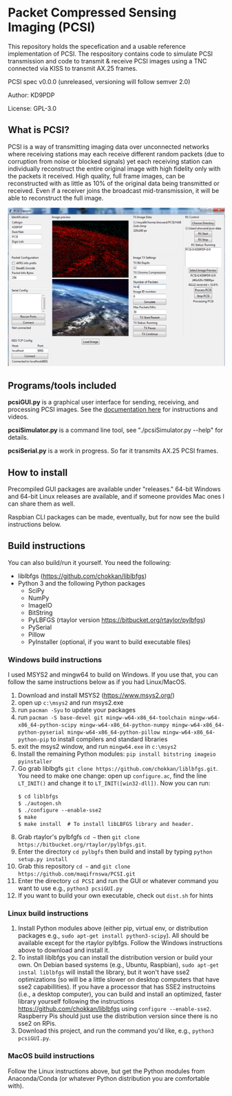 # Packet Compressed Sensing Imaging (PCSI)
This repository holds the specefication and a usable reference implementation of PCSI.
The respository contains code to simulate PCSI transmission and code to transmit & receive PCSI images using a TNC connected via KISS to transmit AX.25 frames.

PCSI spec v0.0.0 (unreleased, versioning will follow semver 2.0)

Author: KD9PDP

License: GPL-3.0

## What is PCSI?
PCSI is a way of transmitting imaging data over unconnected networks where receiving stations may each receive different random packets (due to corruption from noise or blocked signals) yet each receiving station can individually reconstruct the entire original image with high fidelity only with the packets it received. High quality, full frame images, can be reconstructed with as little as 10% of the original data being transmitted or received. Even if a receiver joins the broadcast mid-transmission, it will be able to reconstruct the full image.

![Example Screenshot](docs/pcsiusage.png)


## Programs/tools included
**pcsiGUI.py** is a graphical user interface for sending, receiving, and processing PCSI images. See the [documentation here](https://maqifrnswa.github.io/PCSI/) for instructions and videos.

**pcsiSimulator.py** is a command line tool, see "./pcsiSimulator.py --help" for details.

**pcsiSerial.py** is a work in progress. So far it transmits AX.25 PCSI frames.

## How to install
Precompiled GUI packages are available under "releases." 64-bit Windows and 64-bit Linux releases are available, and if someone provides Mac ones I can share them as well.

Raspbian CLI packages can be made, eventually, but for now see the build instructions below.

## Build instructions
You can also build/run it yourself. You need the following:
* liblbfgs (https://github.com/chokkan/liblbfgs)
* Python 3 and the following Python packages
  * SciPy
  * NumPy
  * ImageIO
  * BitString
  * PyLBFGS (rtaylor version https://bitbucket.org/rtaylor/pylbfgs)
  * PySerial
  * Pillow
  * PyInstaller (optional, if you want to build executable files)

### Windows build instructions
I used MSYS2 and mingw64 to build on Windows. If you use that, you can follow the same instructions below as if you had Linux/MacOS.
1. Download and install MSYS2 (https://www.msys2.org/)
1. open up `c:\msys2` and run msys2.exe
1. run `pacman -Syu` to update your packages
1. run `pacman -S base-devel git mingw-w64-x86_64-toolchain mingw-w64-x86_64-python-scipy mingw-w64-x86_64-python-numpy mingw-w64-x86_64-python-pyserial mingw-w64-x86_64-python-pillow mingw-w64-x86_64-python-pip` to install compilers and standard libraries
1. exit the msys2 window, and run `mingw64.exe` in `c:\msys2`
1. Install the remaining Python modules: `pip install bitstring imageio pyinstaller`
1. Go grab liblbgfs `git clone https://github.com/chokkan/liblbfgs.git`. You need to make one change: open up `configure.ac`, find the line `LT_INIT()` and change it to `LT_INIT([win32-dll])`. Now you can run:
   ```
   $ cd liblbfgs
   $ ./autogen.sh
   $ ./configure --enable-sse2
   $ make
   $ make install  # To install libLBFGS library and header.
   ```
1. Grab rtaylor's pylbfgfs `cd ~` then `git clone https://bitbucket.org/rtaylor/pylbfgs.git`.
1. Enter the directory `cd pylbgfs` then build and install by typing `python setup.py install`
1. Grab this repository `cd ~` and `git clone https://github.com/maqifrnswa/PCSI.git`
1. Enter the directory `cd PCSI` and run the GUI or whatever command you want to use e.g., `python3 pcsiGUI.py`
1. If you want to build your own executable, check out `dist.sh` for hints

### Linux build instructions
1. Install Python modules above (either pip, virtual env, or distribution packages e.g., `sudo apt-get install python3-scipy`). All should be available except for the rtaylor pylbfgs. Follow the Windows instructions above to download and install it.
1. To install liblbfgs you can install the distribution version or build your own. On Debian based systems (e.g., Ubuntu, Raspbian), `sudo apt-get instal liblbfgs` will install the library, but it won't have sse2 optimizations (so will be a little slower on desktop computers that have sse2 capabillities). If you have a processor that has SSE2 instructoins (i.e., a desktop computer), you can build and install an optimized, faster library yourself following the instructions https://github.com/chokkan/liblbfgs using `configure --enable-sse2`. Raspberry Pis should just use the distribution version since there is no sse2 on RPis.
1. Download this project, and run the command you'd like, e.g., `python3 pcsiGUI.py`.

### MacOS build instructions
Follow the Linux instructions above, but get the Python modules from Anaconda/Conda (or whatever Python distribution you are comfortable with).

